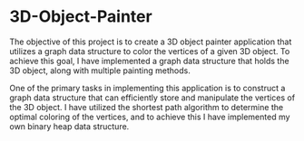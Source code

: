 # 3D-Object-Painter

The objective of this project is to create a 3D object painter application that utilizes a graph data structure to color the vertices of a given 3D object. To achieve this goal, I have implemented a graph data structure that holds the 3D object, along with multiple painting methods.

One of the primary tasks in implementing this application is to construct a graph data structure that can efficiently store and manipulate the vertices of the 3D object. I have utilized the shortest path algorithm to determine the optimal coloring of the vertices, and to achieve this I have implemented my own binary heap data structure.
